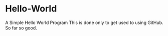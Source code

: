 # Hello-World
A Simple Hello World Program
This is done only to get used to using GitHub. So far so good.
